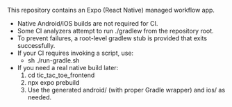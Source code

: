 This repository contains an Expo (React Native) managed workflow app.

- Native Android/iOS builds are not required for CI.
- Some CI analyzers attempt to run ./gradlew from the repository root.
- To prevent failures, a root-level gradlew stub is provided that exits successfully.
- If your CI requires invoking a script, use:
  - sh ./run-gradle.sh
- If you need a real native build later:
  1) cd tic_tac_toe_frontend
  2) npx expo prebuild
  3) Use the generated android/ (with proper Gradle wrapper) and ios/ as needed.
